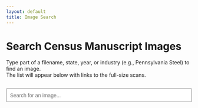 ```yaml
---
layout: default
title: Image Search
---
```


# Search Census Manuscript Images

Type part of a filename, state, year, or industry (e.g., Pennsylvania Steel) to find an image.  
The list will appear below with links to the full-size scans.

<input type="text" id="searchBox" placeholder="Search for an image..." style="width: 100%; padding: 0.6em; font-size: 1em; margin-top: 1em;">

<div id="results" style="margin-top: 1.5em;"></div>

<script>
let images = null; // will hold the JSON once loaded
const jsonFiles = [
  "assets/image_links_1850.json",
  "assets/image_links_1860.json",
  "assets/image_links_1870.json",
  "assets/image_links_1880.json"
];

async function loadImages() {
  if (!images) {
    images = [];
    // Load each JSON file and append results
    for (const file of jsonFiles) {
      const response = await fetch(file);
      const data = await response.json();
      images = images.concat(data);
    }
  }
}

document.getElementById("searchBox").addEventListener("input", async function(e) {
  const query = e.target.value.toLowerCase().trim();
  const resultsDiv = document.getElementById("results");
  resultsDiv.innerHTML = "";

  if (query.length < 2) return; 

  await loadImages(); // fetch JSONs once

  // Split into individual words so "PA steel" works
  const terms = query.split(/\s+/);

  const matches = images.filter(img => {
    const haystack = [
      img.filename,
      img.year,
      img.state,
      img.state_long,
      img.industries
    ].join(" ").toLowerCase();

    return terms.every(term => haystack.includes(term));
  }).slice(0, 50);

  if (matches.length === 0) {
    resultsDiv.textContent = "No matches found.";
    return;
  }

  matches.forEach(img => {
    const link = document.createElement("a");
    link.href = img.url;
  link.textContent = img.filename;
    link.target = "_blank";
    link.style.display = "block";
    link.style.marginBottom = "0.5em";
    resultsDiv.appendChild(link);
  });
});
</script>
